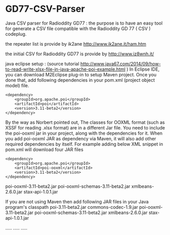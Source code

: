 # GD77-CSV-Parser
Java CSV parser for Radioddity GD77 :
the purpose is to have an easy tool for generate a CSV file compatible with the Radioddity GD 77 ( CSV ) codeplug.

the repeater list is provide by ik2ane http://www.ik2ane.it/ham.htm

the initial CSV for Radioddity GD77 is provide by http://www.iz8wnh.it/


java eclipse setup : (source tutorial http://www.java67.com/2014/09/how-to-read-write-xlsx-file-in-java-apache-poi-example.html )
In Eclipse IDE, you can download M2Eclipse plug-in to setup Maven project. Once you done that, add following dependencies in your pom.xml (project object model) file.

    <dependency>
        <groupId>org.apache.poi</groupId>
        <artifactId>poi</artifactId>
        <version>3.11-beta2</version>
    </dependency>


By the way as Norbert pointed out, The classes for OOXML format (such as XSSF for reading .xlsx format) are in a different Jar file. You need to include the poi-ooxml jar in your project, along with the dependencies for it. When you add poi-ooxml JAR as dependency via Maven, it will also add other required dependencies by itself. For example adding below XML snippet in pom.xml will download four JAR files

    <dependency>
        <groupId>org.apache.poi</groupId>
        <artifactId>poi-ooxml</artifactId>
        <version>3.11-beta2</version>
    </dependency>


poi-ooxml-3.11-beta2.jar
poi-ooxml-schemas-3.11-beta2.jar
xmlbeans-2.6.0.jar
stax-api-1.0.1.jar

If you are not using Maven then add following JAR files in your Java program's classpath
poi-3.11-beta2.jar
commons-codec-1.9.jar
poi-ooxml-3.11-beta2.jar
poi-ooxml-schemas-3.11-beta2.jar
xmlbeans-2.6.0.jar
stax-api-1.0.1.jar


.....
.....
.....

